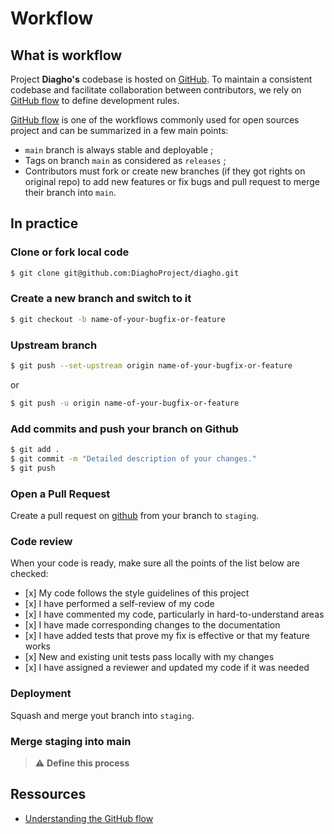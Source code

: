 # Workflow

## What is workflow

Project __Diagho's__ codebase is hosted on [GitHub](https://github.com/DiaghoProject). To maintain
a consistent codebase and facilitate collaboration between contributors, we rely on
[GitHub flow](https://guides.github.com/introduction/flow/) to define development rules.

[GitHub flow](https://guides.github.com/introduction/flow/) is one of the workflows commonly
used for open sources project and can be summarized in a few main points:

- `main` branch is always stable and deployable ;
- Tags on branch `main` as considered as `releases` ;
- Contributors must fork or create new branches (if they got rights on original repo) to add new features or
  fix bugs and pull request to merge their branch into `main`.

## In practice

### Clone or fork local code

```bash
$ git clone git@github.com:DiaghoProject/diagho.git
```

### Create a new branch and switch to it

```bash
$ git checkout -b name-of-your-bugfix-or-feature
```

### Upstream branch

```bash
$ git push --set-upstream origin name-of-your-bugfix-or-feature
```

or

```bash
$ git push -u origin name-of-your-bugfix-or-feature
```

### Add commits and push your branch on Github

```bash
$ git add .
$ git commit -m "Detailed description of your changes."
$ git push
```

### Open a Pull Request

Create a pull request on [github](https://github.com/DiaghoProject/diagho-core/pulls)
from your branch to `staging`.

### Code review

When your code is ready, make sure all the points of the list below are checked:

- \[x\] My code follows the style guidelines of this project
- \[x\] I have performed a self-review of my code
- \[x\] I have commented my code, particularly in hard-to-understand areas
- \[x\] I have made corresponding changes to the documentation
- \[x\] I have added tests that prove my fix is effective or that my feature works
- \[x\] New and existing unit tests pass locally with my changes
- \[x\] I have assigned a reviewer and updated my code if it was needed

### Deployment

Squash and merge yout branch into `staging`.

### Merge staging into main

> :warning: **Define this process**

## Ressources

- [Understanding the GitHub flow](https://guides.github.com/introduction/flow/)

